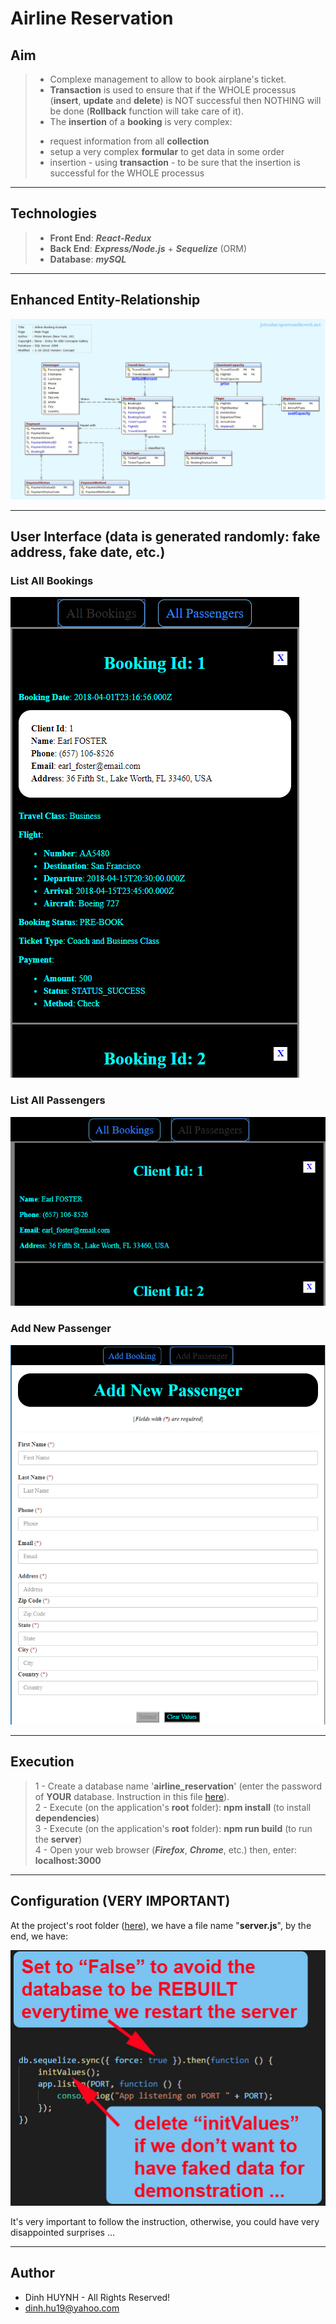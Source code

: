 # Airline Reservation

## Aim
>  * Complexe management to allow to book airplane's ticket.
>  * **Transaction** is used to ensure that if the WHOLE processus (**insert**, **update** and **delete**) is NOT successful then NOTHING will be done (**Rollback** function will take care of it).
>  * The **insertion** of a **booking** is very complex:
>   - request information from all **collection**
>   - setup a very complex **formular** to get data in some order
>   - insertion - using **transaction** - to be sure that the insertion is successful for the WHOLE processus

---------------

## Technologies
> * **Front End**: ***React-Redux***
> * **Back End**: ***Express/Node.js*** + ***Sequelize*** (ORM)
> * **Database**: ***mySQL***

---------------

## Enhanced Entity-Relationship

![alt text](assets/img/airlinebooking.jpg)

---------------

## User Interface (data is generated randomly: fake address, fake date, etc.)

### List All Bookings
![alt text](assets/img/bookingList.jpg)

### List All Passengers
![alt text](assets/img/passengerList.jpg)

### Add New Passenger
![alt text](assets/img/addPassenger.jpg)

---------------

## Execution

> 1 - Create a database name '**airline_reservation**' (enter the password of **YOUR** database. Instruction in this file [here](https://github.com/DinhLeGaulois2/sql_react_redux_airline_reservation/blob/master/server/models/index.js)).<br/>
> 2 - Execute (on the application's **root** folder): **npm install** (to install **dependencies**)<br/>
> 3 - Execute (on the application's **root** folder): **npm run build** (to run the **server**)<br/>
> 4 - Open your web browser (***Firefox***, ***Chrome***, etc.) then, enter: **localhost:3000**<br/>

---------------

## Configuration (VERY IMPORTANT)

At the project's root folder ([here](https://github.com/DinhLeGaulois2/sql_react_redux_airline_reservation/blob/master/server.js)), we have a file name "**server.js**", by the end, we have:

![alt text](assets/img/server_config.jpg)

It's very important to follow the instruction, otherwise, you could have very disappointed surprises ...

---------------

## Author
* Dinh HUYNH - All Rights Reserved!
* dinh.hu19@yahoo.com
